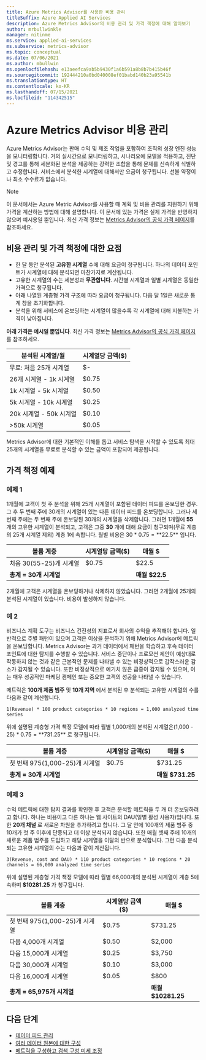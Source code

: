 ```yaml
---
title: Azure Metrics Advisor를 사용한 비용 관리
titleSuffix: Azure Applied AI Services
description: Azure Metrics Advisor의 비용 관리 및 가격 책정에 대해 알아보기
author: mrbullwinkle
manager: nitinme
ms.service: applied-ai-services
ms.subservice: metrics-advisor
ms.topic: conceptual
ms.date: 07/06/2021
ms.author: mbullwin
ms.openlocfilehash: e13aeefca9ab5b9430f1a6b591a8b8b7b415b46f
ms.sourcegitcommit: 192444210a0bd040008ef01babd140b23a95541b
ms.translationtype: HT
ms.contentlocale: ko-KR
ms.lasthandoff: 07/15/2021
ms.locfileid: "114342515"
---
```

# <a name="azure-metrics-advisor-cost-management"></a>Azure Metrics Advisor 비용 관리

Azure Metrics Advisor는 판매 수익 및 제조 작업을 포함하여 조직의 성장 엔진 성능을 모니터링합니다. 거의 실시간으로 모니터링하고, 시나리오에 모델을 적용하고, 진단 및 경고를 통해 세분화된 분석을 제공하는 강력한 조합을 통해 문제를 신속하게 식별하고 수정합니다. 서비스에서 분석한 시계열에 대해서만 요금이 청구됩니다. 선불 약정이나 최소 수수료가 없습니다.

> [!NOTE]
> 이 문서에서는 Azure Metric Advisor를 사용할 때 계획 및 비용 관리를 지원하기 위해 가격을 계산하는 방법에 대해 설명합니다. 이 문서에 있는 가격은 실제 가격을 반영하지 않으며 예시용일 뿐입니다. 최신 가격 정보는 [Metrics Advisor의 공식 가격 페이지](https://azure.microsoft.com/pricing/details/metrics-advisor/)를 참조하세요.  

## <a name="key-points-about-cost-management-and-pricing"></a>비용 관리 및 가격 책정에 대한 요점

- 한 달 동안 분석된 **고유한 시계열** 수에 대해 요금이 청구됩니다. 하나의 데이터 포인트가 시계열에 대해 분석되면 마찬가지로 계산됩니다.
- 고유한 시계열의 수는 세분성과 **무관합니다**. 시간별 시계열과 일별 시계열은 동일한 가격으로 청구됩니다. 
- 아래 나열된 계층형 가격 구조에 따라 요금이 청구됩니다. 다음 달 1일은 새로운 통계 창을 초기화합니다.  
- 분석을 위해 서비스에 온보딩하는 시계열이 많을수록 각 시계열에 대해 지불하는 가격이 낮아집니다. 

**아래 가격은 예시일 뿐입니다**. 최신 가격 정보는 [Metrics Advisor의 공식 가격 페이지](https://azure.microsoft.com/pricing/details/metrics-advisor/)를 참조하세요.

| 분석된 시계열/월| 시계열당 금액($) |
|--------|-----|
| 무료: 처음 25개 시계열 | $- |
| 26개 시계열 - 1k 시계열 | $0.75 |
| 1k 시계열 - 5k 시계열 | $0.50 |
| 5k 시계열 - 10k 시계열 | $0.25|
| 20k 시계열 - 50k 시계열| $0.10|
| >50k 시계열 | $0.05 |


Metrics Advisor에 대한 기본적인 이해를 돕고 서비스 탐색을 시작할 수 있도록 최대 25개의 시계열을 무료로 분석할 수 있는 금액이 포함되어 제공됩니다. 

## <a name="pricing-examples"></a>가격 책정 예제

### <a name="example-1"></a>예제 1
<!-- introduce statistic window-->

1개월에 고객이 첫 주 분석을 위해 25개 시계열이 포함된 데이터 피드를 온보딩한 경우. 그 후 두 번째 주에 30개의 시계열이 있는 다른 데이터 피드를 온보딩합니다. 그러나 세 번째 주에는 두 번째 주에 온보딩된 30개의 시계열을 삭제합니다. 그러면 1개월에 **55** 개의 고유한 시계열이 분석되고, 고객은 그중 **30** 개에 대해 요금이 청구되며(무료 계층의 25개 시계열 제외) 계층 1에 속합니다. 월별 비용은 30 * $0.75 = **$22.5** 입니다. 

| 볼륨 계층 | 시계열당 금액($) | 매월 $ | 
| ------------| ----------------- | ----------- |
| 처음 30(55-25)개 시계열 | $0.75 | $22.5 |
| **총계 = 30개 시계열** | | **매월 $22.5** |

2개월에 고객은 시계열을 온보딩하거나 삭제하지 않았습니다. 그러면 2개월에 25개의 분석된 시계열이 있습니다. 비용이 발생하지 않습니다. 

### <a name="example-2"></a>예 2
<!-- introduce how time series is calculated-->

비즈니스 계획 도구는 비즈니스 건전성의 지표로서 회사의 수익을 추적해야 합니다. 일반적으로 주별 패턴이 있으며 고객은 이상을 분석하기 위해 Metrics Advisor에 메트릭을 온보딩합니다. Metrics Advisor는 과거 데이터에서 패턴을 학습하고 후속 데이터 포인트에 대한 탐지를 수행할 수 있습니다. 서비스 중단이나 프로모션 제안이 예상대로 작동하지 않는 것과 같은 근본적인 문제를 나타낼 수 있는 비정상적으로 갑작스러운 감소가 감지될 수 있습니다. 또한 비정상적으로 예기치 않은 급증이 감지될 수 있으며, 이는 매우 성공적인 마케팅 캠페인 또는 중요한 고객의 성공을 나타낼 수 있습니다. 

메트릭은 **100개 제품 범주** 및 **10개 지역** 에서 분석된 후 분석되는 고유한 시계열의 수를 다음과 같이 계산합니다. 

```
1(Revenue) * 100 product categories * 10 regions = 1,000 analyzed time series
```

위에 설명된 계층형 가격 책정 모델에 따라 월별 1,000개의 분석된 시계열은(1,000 - 25) * $0.75 = **$731.25** 로 청구됩니다. 

| 볼륨 계층 | 시계열당 금액($) | 매월 $ | 
| ------------| ----------------- | ----------- |
| 첫 번째 975(1,000-25)개 시계열 | $0.75 | $731.25 |
| **총계 = 30개 시계열** | | **매월 $731.25** |

### <a name="example-3"></a>예제 3
<!-- introduce cost for multiple metrics and -->

수익 메트릭에 대한 탐지 결과를 확인한 후 고객은 분석할 메트릭을 두 개 더 온보딩하려고 합니다. 하나는 비용이고 다른 하나는 웹 사이트의 DAU(일별 활성 사용자)입니다. 또한 **20개 채널** 로 새로운 차원을 추가하려고 합니다. 그 달 안에 100개의 제품 범주 중 10개가 첫 주 이후에 단종되고 더 이상 분석되지 않습니다. 또한 매월 셋째 주에 10개의 새로운 제품 범주를 도입하고 해당 시계열을 이달의 반으로 분석합니다. 그런 다음 분석되는 고유한 시계열의 수는 다음과 같이 계산됩니다. 

```    
3(Revenue, cost and DAU) * 110 product categories * 10 regions * 20 channels = 66,000 analyzed time series
```

위에 설명된 계층형 가격 책정 모델에 따라 월별 66,000개의 분석된 시계열이 계층 5에 속하며 **$10281.25** 가 청구됩니다. 

| 볼륨 계층 | 시계열당 금액($) | 매월 $ | 
| ------------| ----------------- | ----------- |
| 첫 번째 975(1,000-25)개 시계열 | $0.75 | $731.25 |
| 다음 4,000개 시계열 | $0.50 | $2,000 |
| 다음 15,000개 시계열 | $0.25 | $3,750 |
| 다음 30,000개 시계열 | $0.10 | $3,000 |
| 다음 16,000개 시계열 | $0.05 | $800 |
| **총계 = 65,975개 시계열** | | **매월 $10281.25** |

## <a name="next-steps"></a>다음 단계

- [데이터 피드 관리](how-tos/manage-data-feeds.md)
- [여러 데이터 원본에 대한 구성](data-feeds-from-different-sources.md)
- [메트릭을 구성하고 검색 구성 미세 조정](how-tos/configure-metrics.md)


